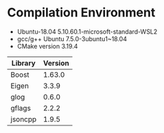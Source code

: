# Compilation Environment
- Ubuntu-18.04 5.10.60.1-microsoft-standard-WSL2
- gcc/g++ Ubuntu 7.5.0-3ubuntu1~18.04
- CMake version 3.19.4

| Library | Version |
|  ----   | ----    |
| Boost   | 1.63.0  |
| Eigen   | 3.3.9   |
| glog    | 0.6.0   |
| gflags  | 2.2.2   |
| jsoncpp | 1.9.5   | 
